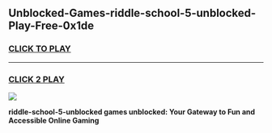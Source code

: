 
## Unblocked-Games-riddle-school-5-unblocked-Play-Free-0x1de
<h3>
<a href="https://premium76.site?title=riddle-school-5-unblocked&ref=20M">CLICK TO PLAY</a></h3>
<hr>

<h3>
<a href="https://premium76.site?title=riddle-school-5-unblocked&ref=20M">CLICK 2 PLAY</a>
  
</h3>

<a href="https://premium76.site?title=riddle-school-5-unblocked&ref=19M"><img src="https://clearcache.store/games.png"></a>


**riddle-school-5-unblocked games unblocked: Your Gateway to Fun and Accessible Online Gaming**
